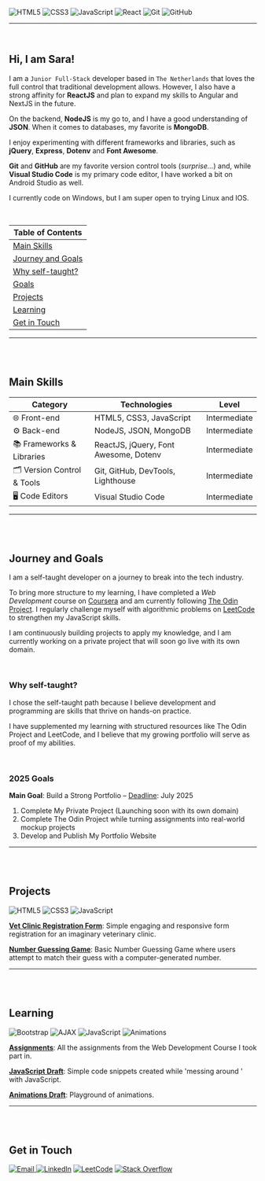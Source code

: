 ![HTML5](https://img.shields.io/badge/HTML5-E34F26?style=for-the-badge&logo=html5&logoColor=white)
![CSS3](https://img.shields.io/badge/CSS3-1572B6?style=for-the-badge&logo=css3&logoColor=white)
![JavaScript](https://img.shields.io/badge/JavaScript-F7DF1E?style=for-the-badge&logo=javascript&logoColor=black)
![React](https://img.shields.io/badge/-React-61DAFB?logo=react&logoColor=white&style=for-the-badge)
![Git](https://img.shields.io/badge/Git-F05032?style=for-the-badge&logo=git&logoColor=white)
![GitHub](https://img.shields.io/badge/GitHub-181717?style=for-the-badge&logo=github&logoColor=white)

---

<br>

## Hi, I am Sara!

I am a `Junior Full-Stack` developer based in `The Netherlands` that loves the full control that traditional development allows. However, I also have a strong affinity for **ReactJS** and plan to expand my skills to Angular and NextJS in the future.

On the backend, **NodeJS** is my go to, and I have a good understanding of **JSON**. When it comes to databases, my favorite is **MongoDB**.

I enjoy experimenting with different frameworks and libraries, such as **jQuery**, **Express**, **Dotenv** and **Font Awesome**.

**Git** and **GitHub** are my favorite version control tools (_surprise..._) and, while **Visual Studio Code** is my primary code editor, I have worked a bit on Android Studio as well.

I currently code on Windows, but I am super open to trying Linux and IOS.

<br>

| **Table of Contents**                           |
| ----------------------------------------------- |
| [Main Skills](#main-skills)                     |
| [Journey and Goals](#journey-and-goals)         |
| [Why self-taught?](#why-self-taught)            |
| [Goals](#goals)                                 |
| [Projects](#projects)                           |
| [Learning](#learning)                           |
| [Get in Touch](#get-in-touch)                   |

---

<br>
<br>

## Main Skills

| **Category**               | **Technologies**                      | **Level**    |
| -------------------------- | ------------------------------------- | ------------ |
| 🌐 Front-end               | HTML5, CSS3, JavaScript               | Intermediate |
| ⚙️ Back-end                | NodeJS, JSON, MongoDB                 | Intermediate |
| 📚 Frameworks & Libraries  | ReactJS, jQuery, Font Awesome, Dotenv | Intermediate |
| 🗂️ Version Control & Tools | Git, GitHub, DevTools, Lighthouse     | Intermediate |
| 🖥️ Code Editors            | Visual Studio Code                    | Intermediate |

---

<br>
<br>

## Journey and Goals

I am a self-taught developer on a journey to break into the tech industry.

To bring more structure to my learning, I have completed a *Web Development* course on [Coursera](https://www.coursera.org) and am currently following [The Odin Project](https://www.theodinproject.com/). I regularly challenge myself with algorithmic problems on [LeetCode](https://leetcode.com) to strengthen my JavaScript skills.

I am continuously building projects to apply my knowledge, and I am currently working on a private project that will soon go live with its own domain.

<br>

### Why self-taught?
I chose the self-taught path because I believe development and programming are skills that thrive on hands-on practice. 

I have supplemented my learning with structured resources like The Odin Project and LeetCode, and I believe that my growing portfolio will serve as proof of my abilities.

<br>

### 2025 Goals 

**Main Goal**: Build a Strong Portfolio – <u>Deadline</u>: July 2025

1. Complete My Private Project (Launching soon with its own domain)
2. Complete The Odin Project while turning assignments into real-world mockup projects
3. Develop and Publish My Portfolio Website

---

<br>
<br>

## Projects

![HTML5](https://img.shields.io/badge/HTML5-E34F26?style=for-the-badge&logo=html5&logoColor=white)
![CSS3](https://img.shields.io/badge/CSS3-1572B6?style=for-the-badge&logo=css3&logoColor=white)
![JavaScript](https://img.shields.io/badge/JavaScript-F7DF1E?style=for-the-badge&logo=javascript&logoColor=black)

[**Vet Clinic Registration Form**](https://github.com/SaraFreitas02/Vet-Registration-Form): Simple engaging and responsive form registration for an imaginary veterinary clinic.

[**Number Guessing Game**](https://github.com/SaraFreitas02/Number-Guessing-Game.v2): Basic Number Guessing Game where users attempt to match their guess with a computer-generated number.

---

<br>
<br>

## Learning

![Bootstrap](https://img.shields.io/badge/Bootstrap-7952B3?style=for-the-badge&logo=bootstrap&logoColor=white)
![AJAX](https://img.shields.io/badge/AJAX-005571?style=for-the-badge&logo=ajax&logoColor=white)
![JavaScript](https://img.shields.io/badge/JavaScript-F7DF1E?style=for-the-badge&logo=javascript&logoColor=black)
![Animations](https://img.shields.io/badge/Animations-1572B6?style=for-the-badge&logo=css3&logoColor=white)

[**Assignments**](https://github.com/SaraFreitas02/web-development-assignments): All the assignments from the Web Development Course I took part in.

[**JavaScript Draft**](https://github.com/SaraFreitas02/javascript-pratice): Simple code snippets created while 'messing around ' with JavaScript.

[**Animations Draft**](https://github.com/SaraFreitas02/animations): Playground of animations.

---

<br>
<br>

## Get in Touch

[![Email](https://img.shields.io/badge/Email-D14836?style=for-the-badge&logo=gmail&logoColor=white)
](mailto:sarafreitasemail+github@gmail.com)
[![LinkedIn](https://img.shields.io/badge/LinkedIn-0A66C2?style=for-the-badge&logo=linkedin&logoColor=white)](https://www.linkedin.com/in/sara-freitas-02575b31b/)
[![LeetCode](https://img.shields.io/badge/LeetCode-FFA116?style=for-the-badge&logo=LeetCode&logoColor=white)](https://leetcode.com/u/Sara_Freitas/)
[![Stack Overflow](https://img.shields.io/badge/Stack%20Overflow-F58025?style=for-the-badge&logo=stack-overflow&logoColor=white)](https://stackoverflow.com/users/26648005/sara-freitas?tab=profile)

